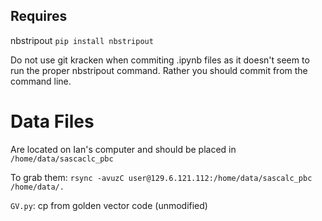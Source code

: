 ## Requires

nbstripout
`pip install nbstripout`

Do not use git kracken when commiting .ipynb files as it doesn't seem to run the proper nbstripout command.
Rather you should commit from the command line.

# Data Files
Are located on Ian's computer and should be placed in `/home/data/sascaclc_pbc`

To grab them:
`rsync -avuzC user@129.6.121.112:/home/data/sascalc_pbc /home/data/.`

`GV.py`:  cp from golden vector code (unmodified)


